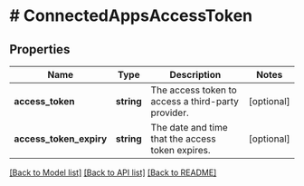 # # ConnectedAppsAccessToken

## Properties

Name | Type | Description | Notes
------------ | ------------- | ------------- | -------------
**access_token** | **string** | The access token to access a third-party provider. | [optional]
**access_token_expiry** | **string** | The date and time that the access token expires. | [optional]

[[Back to Model list]](../../README.md#models) [[Back to API list]](../../README.md#endpoints) [[Back to README]](../../README.md)
